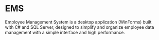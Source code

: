 # EMS
Employee Management System is a desktop application (WinForms) built with C# and SQL Server, designed to simplify and organize employee data management with a simple interface and high performance.
